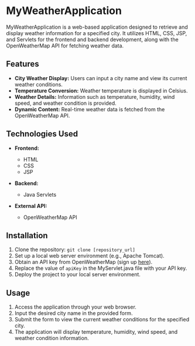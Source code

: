 # MyWeatherApplication

MyWeatherApplication is a web-based application designed to retrieve and display weather information for a specified city. It utilizes HTML, CSS, JSP, and Servlets for the frontend and backend development, along with the OpenWeatherMap API for fetching weather data.

## Features

- **City Weather Display:** Users can input a city name and view its current weather conditions.
- **Temperature Conversion:** Weather temperature is displayed in Celsius.
- **Weather Details:** Information such as temperature, humidity, wind speed, and weather condition is provided.
- **Dynamic Content:** Real-time weather data is fetched from the OpenWeatherMap API.

## Technologies Used

- **Frontend:**
  - HTML
  - CSS
  - JSP

- **Backend:**
  - Java Servlets
  
- **External API:**
  - OpenWeatherMap API
  
## Installation

1. Clone the repository: `git clone [repository_url]`
2. Set up a local web server environment (e.g., Apache Tomcat).
3. Obtain an API key from OpenWeatherMap (sign up [here](https://home.openweathermap.org/users/sign_up)).
4. Replace the value of `apiKey` in the MyServlet.java file with your API key.
5. Deploy the project to your local server environment.

## Usage

1. Access the application through your web browser.
2. Input the desired city name in the provided form.
3. Submit the form to view the current weather conditions for the specified city.
4. The application will display temperature, humidity, wind speed, and weather condition information.

